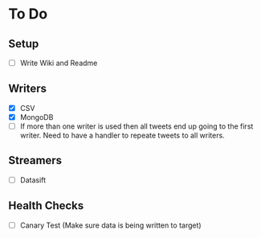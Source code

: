 # To Do

## Setup
- [ ] Write Wiki and Readme


## Writers
- [X] CSV
- [X] MongoDB
- [ ] If more than one writer is used then all tweets end up going to the first writer. Need to have a handler to repeate tweets to all writers. 

## Streamers
- [ ] Datasift

## Health Checks
- [ ] Canary Test (Make sure data is being written to target)
